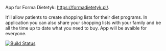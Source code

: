 App for Forma Dietetyk: https://formadietetyk.pl/.


It'll allow patients to create shopping lists for their diet programs.
In application you can also share your shopping lists with your family and be all the time up to date what
you need to buy. App will be avaible for everyone. 

[![Build Status](https://travis-ci.org/mfordas/forma_zakupy.svg?branch=master)](https://travis-ci.org/mfordas/forma_zakupy)